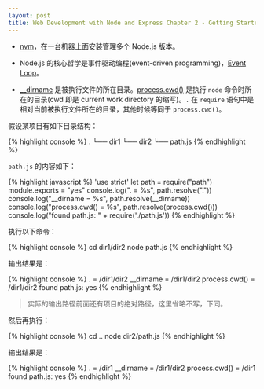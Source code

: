 ```yaml
---
layout: post
title: Web Development with Node and Express Chapter 2 - Getting Started with Node
---
```


* [nvm](https://github.com/creationix/nvm)，在一台机器上面安装管理多个 Node.js 版本。

* Node.js 的核心哲学是事件驱动编程(event-driven programming)，[Event Loop](https://developer.mozilla.org/en-US/docs/Web/JavaScript/EventLoop)。

* [__dirname](https://nodejs.org/docs/latest/api/globals.html#globals_dirname) 是被执行文件的所在目录。[process.cwd()](https://nodejs.org/docs/latest/api/process.html#process_process_cwd) 是执行 `node` 命令时所在的目录(cwd 即是 current work directory 的缩写)。`.` 在 `require` 语句中是相对当前被执行文件所在的目录，其他时候等同于 `process.cwd()`。

假设某项目有如下目录结构：

{% highlight console %}
.
└── dir1
    └── dir2
        └── path.js
{% endhighlight %}

`path.js` 的内容如下：

{% highlight javascript %}
'use strict'
let path = require("path")
module.exports = "yes"
console.log(". = %s", path.resolve("."))
console.log("__dirname = %s", path.resolve(__dirname))
console.log("process.cwd() = %s", path.resolve(process.cwd()))
console.log("found path.js: " + require('./path.js'))
{% endhighlight %}

执行以下命令：

{% highlight console %}
cd dir1/dir2
node path.js
{% endhighlight %}

输出结果是：

{% highlight console %}
. = /dir1/dir2
__dirname = /dir1/dir2
process.cwd() = /dir1/dir2
found path.js: yes
{% endhighlight %}

> 实际的输出路径前面还有项目的绝对路径，这里省略不写，下同。

然后再执行：

{% highlight console %}
cd ..
node dir2/path.js
{% endhighlight %}

输出结果是：

{% highlight console %}
. = /dir1
__dirname = /dir1/dir2
process.cwd() = /dir1
found path.js: yes
{% endhighlight %}
